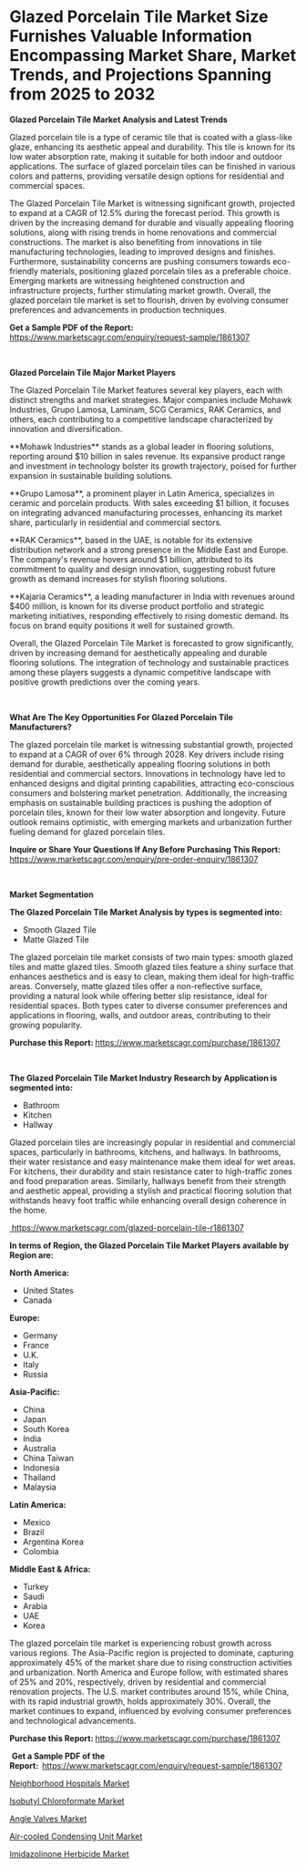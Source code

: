 <p><h1>Glazed Porcelain Tile Market Size Furnishes Valuable Information Encompassing Market Share, Market Trends, and Projections Spanning from 2025 to 2032</h1></p><p><strong>Glazed Porcelain Tile Market Analysis and Latest Trends</strong></p>
<p><p>Glazed porcelain tile is a type of ceramic tile that is coated with a glass-like glaze, enhancing its aesthetic appeal and durability. This tile is known for its low water absorption rate, making it suitable for both indoor and outdoor applications. The surface of glazed porcelain tiles can be finished in various colors and patterns, providing versatile design options for residential and commercial spaces.</p><p>The Glazed Porcelain Tile Market is witnessing significant growth, projected to expand at a CAGR of 12.5% during the forecast period. This growth is driven by the increasing demand for durable and visually appealing flooring solutions, along with rising trends in home renovations and commercial constructions. The market is also benefiting from innovations in tile manufacturing technologies, leading to improved designs and finishes. Furthermore, sustainability concerns are pushing consumers towards eco-friendly materials, positioning glazed porcelain tiles as a preferable choice. Emerging markets are witnessing heightened construction and infrastructure projects, further stimulating market growth. Overall, the glazed porcelain tile market is set to flourish, driven by evolving consumer preferences and advancements in production techniques.</p></p>
<p><strong>Get a Sample PDF of the Report:&nbsp;</strong> <a href="https://www.marketscagr.com/enquiry/request-sample/1861307?utm_campaign=1920&utm_medium=2&utm_source=Github&utm_content=ia&utm_term=31012025&utm_id=glazed-porcelain-tile">https://www.marketscagr.com/enquiry/request-sample/1861307</a></p>
<p>&nbsp;</p>
<p><strong>Glazed Porcelain Tile Major Market Players</strong></p>
<p><p>The Glazed Porcelain Tile Market features several key players, each with distinct strengths and market strategies. Major companies include Mohawk Industries, Grupo Lamosa, Laminam, SCG Ceramics, RAK Ceramics, and others, each contributing to a competitive landscape characterized by innovation and diversification.</p><p>**Mohawk Industries** stands as a global leader in flooring solutions, reporting around $10 billion in sales revenue. Its expansive product range and investment in technology bolster its growth trajectory, poised for further expansion in sustainable building solutions.</p><p>**Grupo Lamosa**, a prominent player in Latin America, specializes in ceramic and porcelain products. With sales exceeding $1 billion, it focuses on integrating advanced manufacturing processes, enhancing its market share, particularly in residential and commercial sectors.</p><p>**RAK Ceramics**, based in the UAE, is notable for its extensive distribution network and a strong presence in the Middle East and Europe. The company's revenue hovers around $1 billion, attributed to its commitment to quality and design innovation, suggesting robust future growth as demand increases for stylish flooring solutions.</p><p>**Kajaria Ceramics**, a leading manufacturer in India with revenues around $400 million, is known for its diverse product portfolio and strategic marketing initiatives, responding effectively to rising domestic demand. Its focus on brand equity positions it well for sustained growth.</p><p>Overall, the Glazed Porcelain Tile Market is forecasted to grow significantly, driven by increasing demand for aesthetically appealing and durable flooring solutions. The integration of technology and sustainable practices among these players suggests a dynamic competitive landscape with positive growth predictions over the coming years.</p></p>
<p>&nbsp;</p>
<p><strong>What Are The Key Opportunities For Glazed Porcelain Tile Manufacturers?</strong></p>
<p><p>The glazed porcelain tile market is witnessing substantial growth, projected to expand at a CAGR of over 6% through 2028. Key drivers include rising demand for durable, aesthetically appealing flooring solutions in both residential and commercial sectors. Innovations in technology have led to enhanced designs and digital printing capabilities, attracting eco-conscious consumers and bolstering market penetration. Additionally, the increasing emphasis on sustainable building practices is pushing the adoption of porcelain tiles, known for their low water absorption and longevity. Future outlook remains optimistic, with emerging markets and urbanization further fueling demand for glazed porcelain tiles.</p></p>
<p><strong>Inquire or Share Your Questions If Any Before Purchasing This Report:</strong> <a href="https://www.marketscagr.com/enquiry/pre-order-enquiry/1861307?utm_campaign=1920&utm_medium=2&utm_source=Github&utm_content=ia&utm_term=31012025&utm_id=glazed-porcelain-tile">https://www.marketscagr.com/enquiry/pre-order-enquiry/1861307</a></p>
<p>&nbsp;</p>
<p><strong>Market Segmentation</strong></p>
<p><strong>The Glazed Porcelain Tile Market Analysis by types is segmented into:</strong></p>
<p><ul><li>Smooth Glazed Tile</li><li>Matte Glazed Tile</li></ul></p>
<p><p>The glazed porcelain tile market consists of two main types: smooth glazed tiles and matte glazed tiles. Smooth glazed tiles feature a shiny surface that enhances aesthetics and is easy to clean, making them ideal for high-traffic areas. Conversely, matte glazed tiles offer a non-reflective surface, providing a natural look while offering better slip resistance, ideal for residential spaces. Both types cater to diverse consumer preferences and applications in flooring, walls, and outdoor areas, contributing to their growing popularity.</p></p>
<p><strong>Purchase this Report:&nbsp;</strong><a href="https://www.marketscagr.com/purchase/1861307?utm_campaign=1920&utm_medium=2&utm_source=Github&utm_content=ia&utm_term=31012025&utm_id=glazed-porcelain-tile">https://www.marketscagr.com/purchase/1861307</a></p>
<p>&nbsp;</p>
<p><strong>The Glazed Porcelain Tile Market Industry Research by Application is segmented into:</strong></p>
<p><ul><li>Bathroom</li><li>Kitchen</li><li>Hallway</li></ul></p>
<p><p>Glazed porcelain tiles are increasingly popular in residential and commercial spaces, particularly in bathrooms, kitchens, and hallways. In bathrooms, their water resistance and easy maintenance make them ideal for wet areas. For kitchens, their durability and stain resistance cater to high-traffic zones and food preparation areas. Similarly, hallways benefit from their strength and aesthetic appeal, providing a stylish and practical flooring solution that withstands heavy foot traffic while enhancing overall design coherence in the home.</p></p>
<p><a href="https://www.marketscagr.com/glazed-porcelain-tile-r1861307?utm_campaign=1920&utm_medium=2&utm_source=Github&utm_content=ia&utm_term=31012025&utm_id=glazed-porcelain-tile">&nbsp;https://www.marketscagr.com/glazed-porcelain-tile-r1861307</a></p>
<p><strong>In terms of Region, the Glazed Porcelain Tile Market Players available by Region are:</strong></p>
<p>
    <p> <strong> North America: </strong>
        <ul>
            <li>United States</li>
            <li>Canada</li>
        </ul>
        </p> 
    <p> <strong> Europe: </strong>
        <ul>
            <li>Germany</li>
            <li>France</li>
            <li>U.K.</li>
            <li>Italy</li>
            <li>Russia</li>
        </ul>
        </p> 
    <p> <strong> Asia-Pacific: </strong>
        <ul>
            <li>China</li>
            <li>Japan</li>
            <li>South Korea</li>
            <li>India</li>
            <li>Australia</li>
            <li>China Taiwan</li>
            <li>Indonesia</li>
            <li>Thailand</li>
            <li>Malaysia</li>
        </ul>
        </p> 
    <p> <strong> Latin America: </strong>
        <ul>
            <li>Mexico</li>
            <li>Brazil</li>
            <li>Argentina Korea</li>
            <li>Colombia</li>
        </ul>
        </p> 
    <p> <strong> Middle East & Africa: </strong>
        <ul>
            <li>Turkey</li>
            <li>Saudi</li>
            <li>Arabia</li>
            <li>UAE</li>
            <li>Korea</li>
        </ul>
    </p>
    </p>
<p><p>The glazed porcelain tile market is experiencing robust growth across various regions. The Asia-Pacific region is projected to dominate, capturing approximately 45% of the market share due to rising construction activities and urbanization. North America and Europe follow, with estimated shares of 25% and 20%, respectively, driven by residential and commercial renovation projects. The U.S. market contributes around 15%, while China, with its rapid industrial growth, holds approximately 30%. Overall, the market continues to expand, influenced by evolving consumer preferences and technological advancements.</p></p>
<p><strong>Purchase this Report: </strong><a href="https://www.marketscagr.com/purchase/1861307?utm_campaign=1920&utm_medium=2&utm_source=Github&utm_content=ia&utm_term=31012025&utm_id=glazed-porcelain-tile">https://www.marketscagr.com/purchase/1861307</a></p>
<p>&nbsp;<strong>Get a Sample PDF of the Report:&nbsp;&nbsp;</strong><a href="https://www.marketscagr.com/enquiry/request-sample/1861307?utm_campaign=1920&utm_medium=2&utm_source=Github&utm_content=ia&utm_term=31012025&utm_id=glazed-porcelain-tile">https://www.marketscagr.com/enquiry/request-sample/1861307</a></p>
<p><strong></strong></p>
<p><p><a href="https://www.linkedin.com/pulse/neighborhood-hospitals-market-growth-analysis-regions-manufacturers-rncjf?utm_campaign=1920&utm_medium=2&utm_source=Github&utm_content=ia&utm_term=31012025&utm_id=glazed-porcelain-tile">Neighborhood Hospitals Market</a></p><p><a href="https://www.linkedin.com/pulse/in-depth-isobutyl-chloroformate-market-review-business-ro7qf?utm_campaign=1920&utm_medium=2&utm_source=Github&utm_content=ia&utm_term=31012025&utm_id=glazed-porcelain-tile">Isobutyl Chloroformate Market</a></p><p><a href="https://www.linkedin.com/pulse/empowering-stakeholders-insights-from-angle-valves-market-vvfoc?utm_campaign=1920&utm_medium=2&utm_source=Github&utm_content=ia&utm_term=31012025&utm_id=glazed-porcelain-tile">Angle Valves Market</a></p><p><a href="https://www.linkedin.com/pulse/air-cooled-condensing-unit-market-evolution-future-outlook-forecasting-5diic?utm_campaign=1920&utm_medium=2&utm_source=Github&utm_content=ia&utm_term=31012025&utm_id=glazed-porcelain-tile">Air-cooled Condensing Unit Market</a></p><p><a href="https://github.com/ChiragRP21/Market-Research-Report-List-7/blob/main/imidazolinone-herbicide-market.md?utm_campaign=1920&utm_medium=2&utm_source=Github&utm_content=ia&utm_term=31012025&utm_id=glazed-porcelain-tile">Imidazolinone Herbicide Market</a></p></p>